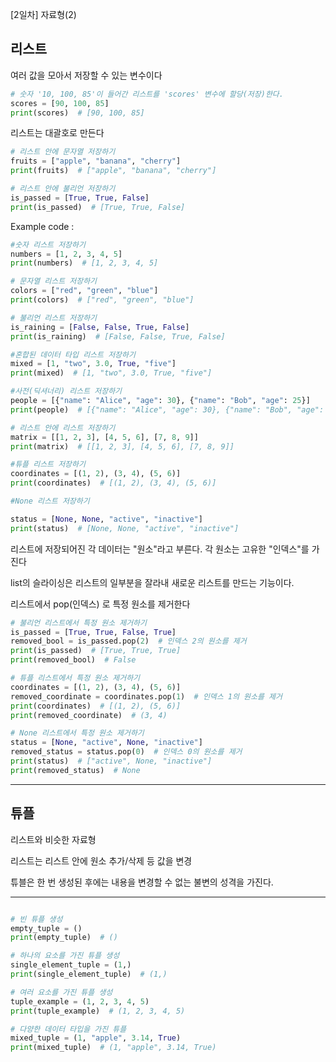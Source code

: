 [2일차] 자료형(2)

## 리스트
여러 값을 모아서 저장할 수 있는 변수이다

```python
# 숫자 '10, 100, 85'이 들어간 리스트를 'scores' 변수에 할당(저장)한다.
scores = [90, 100, 85]
print(scores)  # [90, 100, 85]
```

리스트는 대괄호로 만든다

```python
# 리스트 안에 문자열 저장하기
fruits = ["apple", "banana", "cherry"]
print(fruits)  # ["apple", "banana", "cherry"]

# 리스트 안에 불리언 저장하기
is_passed = [True, True, False]
print(is_passed)  # [True, True, False]

```
Example code :

```python
#숫자 리스트 저장하기
numbers = [1, 2, 3, 4, 5]
print(numbers)  # [1, 2, 3, 4, 5]

# 문자열 리스트 저장하기
colors = ["red", "green", "blue"]
print(colors)  # ["red", "green", "blue"]

# 불리언 리스트 저장하기
is_raining = [False, False, True, False]
print(is_raining)  # [False, False, True, False]

#혼합된 데이터 타입 리스트 저장하기
mixed = [1, "two", 3.0, True, "five"]
print(mixed)  # [1, "two", 3.0, True, "five"]

#사전(딕셔너리) 리스트 저장하기
people = [{"name": "Alice", "age": 30}, {"name": "Bob", "age": 25}]
print(people)  # [{"name": "Alice", "age": 30}, {"name": "Bob", "age": 25}]

# 리스트 안에 리스트 저장하기
matrix = [[1, 2, 3], [4, 5, 6], [7, 8, 9]]
print(matrix)  # [[1, 2, 3], [4, 5, 6], [7, 8, 9]]

#튜플 리스트 저장하기
coordinates = [(1, 2), (3, 4), (5, 6)]
print(coordinates)  # [(1, 2), (3, 4), (5, 6)]

#None 리스트 저장하기

status = [None, None, "active", "inactive"]
print(status)  # [None, None, "active", "inactive"]
```

리스트에 저장되어진 각 데이터는 "원소"라고 부른다. 각 원소는 고유한 "인덱스"를 가진다

list의 슬라이싱은 리스트의 일부분을 잘라내 새로운 리스트를 만드는 기능이다. 


리스트에서 pop(인덱스) 로 특정 원소를 제거한다 

```python
# 불리언 리스트에서 특정 원소 제거하기
is_passed = [True, True, False, True]
removed_bool = is_passed.pop(2)  # 인덱스 2의 원소를 제거
print(is_passed)  # [True, True, True]
print(removed_bool)  # False

# 튜플 리스트에서 특정 원소 제거하기
coordinates = [(1, 2), (3, 4), (5, 6)]
removed_coordinate = coordinates.pop(1)  # 인덱스 1의 원소를 제거
print(coordinates)  # [(1, 2), (5, 6)]
print(removed_coordinate)  # (3, 4)

# None 리스트에서 특정 원소 제거하기
status = [None, "active", None, "inactive"]
removed_status = status.pop(0)  # 인덱스 0의 원소를 제거
print(status)  # ["active", None, "inactive"]
print(removed_status)  # None

```

***
## 튜플

리스트와 비슷한 자료형

리스트는 리스트 안에 원소 추가/삭제 등 값을 변경

튜블은 한 번 생성된 후에는 내용을 변경할 수 없는 불변의 성격을 가진다. 

***
```python 

# 빈 튜플 생성
empty_tuple = ()
print(empty_tuple)  # ()

# 하나의 요소를 가진 튜플 생성
single_element_tuple = (1,)
print(single_element_tuple)  # (1,)

# 여러 요소를 가진 튜플 생성
tuple_example = (1, 2, 3, 4, 5)
print(tuple_example)  # (1, 2, 3, 4, 5)

# 다양한 데이터 타입을 가진 튜플
mixed_tuple = (1, "apple", 3.14, True)
print(mixed_tuple)  # (1, "apple", 3.14, True)

```